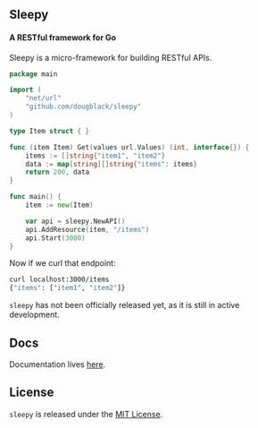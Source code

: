 ## Sleepy

#### A RESTful framework for Go

Sleepy is a micro-framework for building RESTful APIs.

```go
package main

import (
    "net/url"
    "github.com/dougblack/sleepy"
)

type Item struct { }

func (item Item) Get(values url.Values) (int, interface{}) {
    items := []string{"item1", "item2"}
    data := map[string][]string{"items": items}
    return 200, data
}

func main() {
    item := new(Item)

    var api = sleepy.NewAPI()
    api.AddResource(item, "/items")
    api.Start(3000)
}
```

Now if we curl that endpoint:

```bash
curl localhost:3000/items
{"items": ["item1", "item2"]}
```

`sleepy` has not been officially released yet, as it is still in active
development.

## Docs

Documentation lives [here](http://godoc.org/github.com/dougblack/sleepy).

## License

`sleepy` is released under the [MIT License](http://opensource.org/licenses/MIT).
